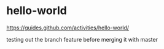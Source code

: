 # hello-world
https://guides.github.com/activities/hello-world/

testing out the branch feature before merging it with master
